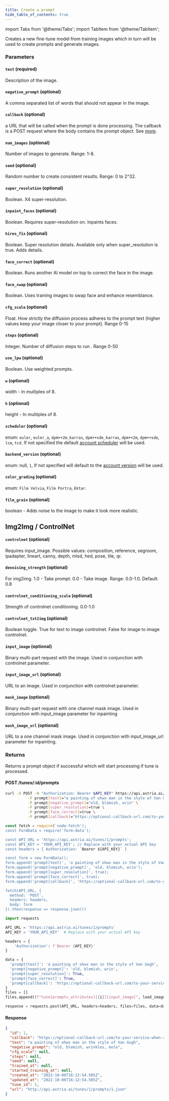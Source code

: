 ```yaml
---
title: Create a prompt
hide_table_of_contents: true
---
```


import Tabs from '@theme/Tabs';
import TabItem from '@theme/TabItem';

<div className="api-method">
<div>

Creates a new fine-tune model from training images which in turn will be used to create prompts and generate images.

### Parameters

#### `text` (required) 
Description of the image.

#### `negative_prompt` (optional) 
A comma separated list of words that should not appear in the image.

#### `callback` (optional) 
a URL that will be called when the prompt is done processing. The callback is a POST request where the body contains the prompt object. See [more](/docs/api/overview#callbacks).

#### `num_images` (optional) 
Number of images to generate. Range: 1-8.

#### `seed` (optional) 
Random number to create consistent results. Range: 0 to 2^32.

#### `super_resolution` (optional) 
Boolean. X4 super-resolution.

#### `inpaint_faces` (optional) 
Boolean. Requires super-resolution on. Inpaints faces.

#### `hires_fix` (optional) 
Boolean. Super resolution details. Available only when super_resolution is true. Adds details.

#### `face_correct` (optional) 
Boolean. Runs another AI model on top to correct the face in the image.

#### `face_swap` (optional) 
Boolean. Uses training images to swap face and enhance resemblance.

#### `cfg_scale` (optional) 
Float. How strictly the diffusion process adheres to the prompt text (higher values keep your image closer to your prompt). Range 0-15

#### `steps` (optional) 
Integer. Number of diffusion steps to run . Range 0-50

#### `use_lpw` (optional) 
Boolean. Use weighted prompts.

#### `w` (optional) 
width - In multiples of 8.

#### `h` (optional) 
height - In multiples of 8.

#### `scheduler` (optional) 
enum: `euler`, `euler_a`, `dpm++2m_karras`, `dpm++sde_karras`, `dpm++2m`, `dpm++sde`, `lcm`, `tcd`. If not specified the default [account scheduler](https://www.astria.ai/users/edit) will be used.

#### `backend_version` (optional) 
enum: null, `1`, If not specified will default to the [account version](https://www.astria.ai/users/edit) will be used.

#### `color_grading` (optional) 
enum: `Film Velvia`, `Film Portra`, `Ektar`.

#### `film_grain` (optional)
boolean - Adds noise to the image to make it look more realistic.

## Img2Img / ControlNet

#### `controlnet` (optional) 
Requires input_image. Possible values: composition, reference, segroom, ipadapter, lineart, canny, depth, mlsd, hed, pose, tile, qr.

#### `denoising_strength` (optional)
For img2img. 1.0 - Take prompt. 0.0 - Take image. Range: 0.0-1.0. Default: 0.8

#### `controlnet_conditioning_scale` (optional) 
Strength of controlnet conditioning. 0.0-1.0

#### `controlnet_txt2img` (optional) 
Boolean toggle. True for text to image controlnet. False for image to image controlnet.

#### `input_image` (optional) 
Binary multi-part request with the image. Used in conjunction with controlnet parameter.

#### `input_image_url` (optional) 
URL to an image. Used in conjunction with controlnet parameter.

#### `mask_image` (optional) 
Binary multi-part request with one channel mask image. Used in conjunction with input_image parameter for inpainting

#### `mask_image_url` (optional) 
URL to a one channel mask image. Used in conjunction with input_image_url parameter for inpainting.

### Returns

Returns a prompt object if successful which will start processing if tune is processed.

</div>

<div>

#### POST /tunes/:id/prompts

<Tabs groupId="lang">
  <TabItem value="curl" label="cURL" default>

```bash showLineNumbers
curl -X POST -H "Authorization: Bearer $API_KEY" https://api.astria.ai/tunes/1/prompts \
          -F prompt[text]="a painting of ohwx man in the style of Van Gogh" \
          -F prompt[negative_prompt]="old, blemish, wrin" \
          -F prompt[super_resolution]=true \
          -F prompt[face_correct]=true \
          -F prompt[callback]="https://optional-callback-url.com/to-your-service-when-ready?prompt_id=1" 
```
  </TabItem>
  <TabItem value="javascript" label="Node.js">

```javascript
const fetch = require(`node-fetch');
const FormData = require('form-data');

const API_URL = 'https://api.astria.ai/tunes/1/prompts';
const API_KEY = 'YOUR_API_KEY'; // Replace with your actual API key
const headers = { Authorization: `Bearer ${API_KEY}` }

const form = new FormData();
form.append('prompt[text]', 'a painting of ohwx man in the style of Van Gogh');
form.append('prompt[negative_prompt]', 'old, blemish, wrin');
form.append('prompt[super_resolution]', true);
form.append('prompt[face_correct]', true);
form.append('prompt[callback]', 'https://optional-callback-url.com/to-your-service-when-ready?prompt_id=1');

fetch(API_URL, {
  method: 'POST',
  headers: headers,
  body: form
}).then(response => response.json())


```
  </TabItem>
  <TabItem value="python" label="Python">

```python
import requests

API_URL = 'https://api.astria.ai/tunes/1/prompts'
API_KEY = 'YOUR_API_KEY'  # Replace with your actual API key

headers = {
    'Authorization': f'Bearer {API_KEY}'
}

data = {
  'prompt[text]': 'a painting of ohwx man in the style of Van Gogh',
  'prompt[negative_prompt]': 'old, blemish, wrin',
  'prompt[super_resolution]': True,
  'prompt[face_correct]': True,
  'prompt[callback]': 'https://optional-callback-url.com/to-your-service-when-ready?prompt_id=1'
}
files = []
files.append((f"tune[prompts_attributes][{i}][input_image]", load_image(prompt['input_image'])))

response = requests.post(API_URL, headers=headers, files=files, data=data)
```
  </TabItem>
</Tabs>

#### Response

```json
{
  "id": 1,
  "callback": "https://optional-callback-url.com/to-your-service-when-ready?prompt_id=1",
  "text": "a painting of ohwx man in the style of Van Gogh",
  "negative_prompt": "old, blemish, wrinkles, mole",
  "cfg_scale": null,
  "steps": null,
  "seed": null,
  "trained_at": null,
  "started_training_at": null,
  "created_at": "2022-10-06T16:12:54.505Z",
  "updated_at": "2022-10-06T16:12:54.505Z",
  "tune_id": 1,
  "url": "http://api.astria.ai/tunes/1/prompts/1.json"
}
```
</div>
</div>

